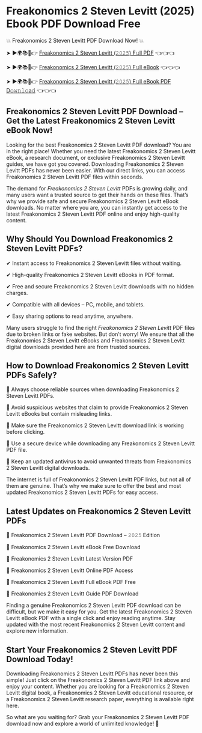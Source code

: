 # Freakonomics 2 Steven Levitt (2025) Ebook PDF Download Free

💥 Freakonomics 2 Steven Levitt PDF Download Now! 💥

➤ ►🌍📚📱👉 [Freakonomics 2 Steven Levitt (𝟸𝟶𝟸𝟻) F𝚞ll PDF](https://getpdf.xyz/freakonomics-2-steven-levitt) 👈👈👈


➤ ►🌍📚📱👉 [Freakonomics 2 Steven Levitt (𝟸𝟶𝟸𝟻) F𝚞ll eBook](https://getpdf.xyz/freakonomics-2-steven-levitt) 👈👈👈


➤ ►🌍📚📱👉 [Freakonomics 2 Steven Levitt (𝟸𝟶𝟸𝟻) F𝚞ll eBook PDF D𝚘𝚠𝚗𝚕𝚘a𝚍](https://getpdf.xyz/freakonomics-2-steven-levitt) 👈👈👈


## Freakonomics 2 Steven Levitt PDF Download – Get the Latest Freakonomics 2 Steven Levitt eBook Now!

Looking for the best Freakonomics 2 Steven Levitt PDF download? You are in the right place! Whether you need the latest Freakonomics 2 Steven Levitt eBook, a research document, or exclusive Freakonomics 2 Steven Levitt guides, we have got you covered. Downloading Freakonomics 2 Steven Levitt PDFs has never been easier. With our direct links, you can access Freakonomics 2 Steven Levitt PDF files within seconds.

The demand for *Freakonomics 2 Steven Levitt* PDFs is growing daily, and many users want a trusted source to get their hands on these files. That’s why we provide safe and secure Freakonomics 2 Steven Levitt eBook downloads. No matter where you are, you can instantly get access to the latest Freakonomics 2 Steven Levitt PDF online and enjoy high-quality content.

## Why Should You Download Freakonomics 2 Steven Levitt PDFs?

✔ Instant access to Freakonomics 2 Steven Levitt files without waiting.

✔ High-quality Freakonomics 2 Steven Levitt eBooks in PDF format.

✔ Free and secure Freakonomics 2 Steven Levitt downloads with no hidden charges.

✔ Compatible with all devices – PC, mobile, and tablets.

✔ Easy sharing options to read anytime, anywhere.

Many users struggle to find the right *Freakonomics 2 Steven Levitt* PDF files due to broken links or fake websites. But don’t worry! We ensure that all the Freakonomics 2 Steven Levitt eBooks and Freakonomics 2 Steven Levitt digital downloads provided here are from trusted sources.

## How to Download Freakonomics 2 Steven Levitt PDFs Safely?

📌 Always choose reliable sources when downloading Freakonomics 2 Steven Levitt PDFs.

📌 Avoid suspicious websites that claim to provide Freakonomics 2 Steven Levitt eBooks but contain misleading links.

📌 Make sure the Freakonomics 2 Steven Levitt download link is working before clicking.

📌 Use a secure device while downloading any Freakonomics 2 Steven Levitt PDF file.

📌 Keep an updated antivirus to avoid unwanted threats from Freakonomics 2 Steven Levitt digital downloads.

The internet is full of Freakonomics 2 Steven Levitt PDF links, but not all of them are genuine. That’s why we make sure to offer the best and most updated Freakonomics 2 Steven Levitt PDFs for easy access.

## Latest Updates on Freakonomics 2 Steven Levitt PDFs

🔹 Freakonomics 2 Steven Levitt PDF Download – 𝟸𝟶𝟸𝟻 Edition

🔹 Freakonomics 2 Steven Levitt eBook Free Download

🔹 Freakonomics 2 Steven Levitt Latest Version PDF

🔹 Freakonomics 2 Steven Levitt Online PDF Access

🔹 Freakonomics 2 Steven Levitt Full eBook PDF Free

🔹 Freakonomics 2 Steven Levitt Guide PDF Download

Finding a genuine Freakonomics 2 Steven Levitt PDF download can be difficult, but we make it easy for you. Get the latest Freakonomics 2 Steven Levitt eBook PDF with a single click and enjoy reading anytime. Stay updated with the most recent Freakonomics 2 Steven Levitt content and explore new information.

## Start Your Freakonomics 2 Steven Levitt PDF Download Today!

Downloading Freakonomics 2 Steven Levitt PDFs has never been this simple! Just click on the Freakonomics 2 Steven Levitt PDF link above and enjoy your content. Whether you are looking for a Freakonomics 2 Steven Levitt digital book, a Freakonomics 2 Steven Levitt educational resource, or a Freakonomics 2 Steven Levitt research paper, everything is available right here.

So what are you waiting for? Grab your Freakonomics 2 Steven Levitt PDF download now and explore a world of unlimited knowledge! 🚀
